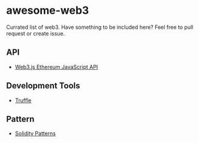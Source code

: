 # awesome-web3
Currated list of web3.
Have something to be included here? Feel free to pull request or create issue.

## API
- [Web3.js Ethereum JavaScript API](https://github.com/ChainSafe/web3.js)

## Development Tools
- [Truffle](https://github.com/trufflesuite/truffle)

## Pattern
- [Solidity Patterns](https://github.com/fravoll/solidity-patterns)


